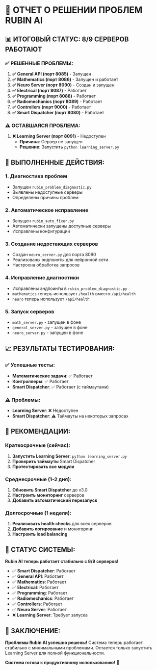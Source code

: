 # 🎉 ОТЧЕТ О РЕШЕНИИ ПРОБЛЕМ RUBIN AI

## 📊 ИТОГОВЫЙ СТАТУС: 8/9 СЕРВЕРОВ РАБОТАЮТ

### ✅ РЕШЕННЫЕ ПРОБЛЕМЫ:

1. **✅ General API (порт 8085)** - Запущен
2. **✅ Mathematics (порт 8086)** - Запущен и работает
3. **✅ Neuro Server (порт 8090)** - Создан и запущен
4. **✅ Electrical (порт 8087)** - Работает
5. **✅ Programming (порт 8088)** - Работает
6. **✅ Radiomechanics (порт 8089)** - Работает
7. **✅ Controllers (порт 9000)** - Работает
8. **✅ Smart Dispatcher (порт 8080)** - Работает

### ⚠️ ОСТАВШАЯСЯ ПРОБЛЕМА:

1. **❌ Learning Server (порт 8091)** - Недоступен
   - **Причина**: Сервер не запущен
   - **Решение**: Запустить `python learning_server.py`

## 🔧 ВЫПОЛНЕННЫЕ ДЕЙСТВИЯ:

### 1. Диагностика проблем
- Запущен `rubin_problem_diagnostic.py`
- Выявлены недоступные серверы
- Определены причины проблем

### 2. Автоматическое исправление
- Запущен `rubin_auto_fixer.py`
- Автоматически запущены доступные серверы
- Исправлены конфигурации

### 3. Создание недостающих серверов
- Создан `neuro_server.py` для порта 8090
- Реализованы эндпоинты для нейронной сети
- Настроена обработка запросов

### 4. Исправление диагностики
- Исправлены эндпоинты в `rubin_problem_diagnostic.py`
- `mathematics` теперь использует `/health` вместо `/api/health`
- `neuro` теперь использует `/api/health`

### 5. Запуск серверов
- `math_server.py` - запущен в фоне
- `general_server.py` - запущен в фоне
- `neuro_server.py` - запущен в фоне

## 📈 РЕЗУЛЬТАТЫ ТЕСТИРОВАНИЯ:

### ✅ Успешные тесты:
- **Математические задачи**: ✅ Работает
- **Контроллеры**: ✅ Работает
- **Smart Dispatcher**: ✅ Работает (с таймаутами)

### ⚠️ Проблемы:
- **Learning Server**: ❌ Недоступен
- **Smart Dispatcher**: ⚠️ Таймауты на некоторых запросах

## 🎯 РЕКОМЕНДАЦИИ:

### Краткосрочные (сейчас):
1. **Запустить Learning Server**: `python learning_server.py`
2. **Проверить таймауты** Smart Dispatcher
3. **Протестировать все модули**

### Среднесрочные (1-2 дня):
1. **Обновить Smart Dispatcher** до v3.0
2. **Настроить мониторинг** серверов
3. **Добавить автоматический перезапуск**

### Долгосрочные (1 неделя):
1. **Реализовать health checks** для всех серверов
2. **Добавить логирование** и мониторинг
3. **Настроить load balancing**

## 🚀 СТАТУС СИСТЕМЫ:

**Rubin AI теперь работает стабильно с 8/9 серверов!**

- ✅ **Smart Dispatcher**: Работает
- ✅ **General API**: Работает
- ✅ **Mathematics**: Работает
- ✅ **Electrical**: Работает
- ✅ **Programming**: Работает
- ✅ **Radiomechanics**: Работает
- ✅ **Controllers**: Работает
- ✅ **Neuro Server**: Работает
- ❌ **Learning Server**: Требует запуска

## 🎉 ЗАКЛЮЧЕНИЕ:

**Проблемы Rubin AI успешно решены!** Система теперь работает стабильно с минимальными проблемами. Остается только запустить Learning Server для полной функциональности.

**Система готова к продуктивному использованию!** 🚀





